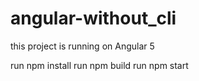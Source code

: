 # angular-without_cli
this project is running on Angular 5

run npm install
run npm build
run npm start
